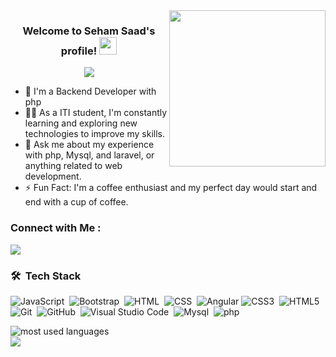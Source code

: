 
<img width="250" align="right" src="https://c.tenor.com/_DOBjnGspYAAAAAM/code-coding.gif">

<h3 align="center">
  Welcome to Seham Saad's profile!
  <img src="https://media.giphy.com/media/hvRJCLFzcasrR4ia7z/giphy.gif" width="28">
</h3>

<!-- Typing SVG by DenverCoder1 - https://github.com/DenverCoder1/readme-typing-svg -->
<p align="center">
  <a href="https://github.com/DenverCoder1/readme-typing-svg"><img src="https://readme-typing-svg.herokuapp.com/?lines=Backend%20developer;Always%20learning%20new%20things&font=Fira%20Code&center=true&width=440&height=45&color=f75c7e&vCenter=true&size=22"></a>
</p> 

- 🏢 I'm a Backend Developer with php 
- 👨‍💻 As a ITI student, I'm constantly learning and exploring new technologies to improve my skills.
- 💬 Ask me about my experience with php, Mysql, and laravel, or anything related to web development.
- ⚡ Fun Fact: I'm a coffee enthusiast and my perfect day would start and end with a cup of coffee.

### Connect with Me :

<a href="https://www.linkedin.com/in/sehamsaad/"
   target="_blank"><img src="https://img.shields.io/badge/-Seham%20Saad-0077B5?style=for-the-badge&logo=Linkedin&logoColor=white"/></a>

### 🛠 &nbsp;Tech Stack
![JavaScript](https://img.shields.io/badge/-JavaScript-05122A?style=flat&logo=javascript)&nbsp;
![Bootstrap](https://img.shields.io/badge/-Bootstrap-05122A?style=flat&logo=bootstrap&logoColor=563D7C)&nbsp;
![HTML](https://img.shields.io/badge/-HTML-05122A?style=flat&logo=HTML5)&nbsp;
![CSS](https://img.shields.io/badge/-CSS-05122A?style=flat&logo=CSS3&logoColor=1572B6)&nbsp;
![Angular](https://img.shields.io/badge/-Angular-05122A?style=flat&logo=Angular)
![CSS3](https://img.shields.io/badge/-CSS3-05122A?style=flat&logo=CSS3&logoColor=339933)&nbsp;
![HTML5](https://img.shields.io/badge/-HTML5-05122A?style=flat&logo=HTML5)&nbsp;
![Git](https://img.shields.io/badge/-Git-05122A?style=flat&logo=git)&nbsp;
![GitHub](https://img.shields.io/badge/-GitHub-05122A?style=flat&logo=github)&nbsp;
![Visual Studio Code](https://img.shields.io/badge/-Visual%20Studio%20Code-05122A?style=flat&logo=visual-studio-code&logoColor=007ACC)&nbsp;
![Mysql](https://img.shields.io/badge/-Mysql-05122A?style=flat&logo=Mysql)&nbsp;
![php](https://img.shields.io/badge/-php%20-05122A?style=flat&logo=php)&nbsp;




<img align="left" src="https://github-readme-stats.vercel.app/api/top-langs?username=sehamsaad98&show_icons=true&locale=en&layout=compact&theme=radical" alt="most used languages" />
<br>
<a href="https://komarev.com/ghpvc/?username=sehamsaad98&style=for-the-badge">
    <img src="https://komarev.com/ghpvc/?username=sehamsaad98&style=for-the-badge">
</a>
